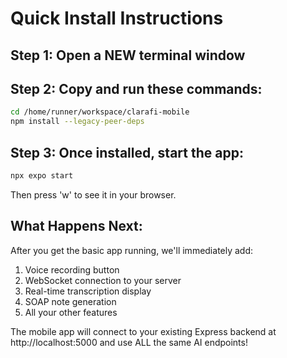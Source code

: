 # Quick Install Instructions

## Step 1: Open a NEW terminal window

## Step 2: Copy and run these commands:

```bash
cd /home/runner/workspace/clarafi-mobile
npm install --legacy-peer-deps
```

## Step 3: Once installed, start the app:

```bash
npx expo start
```

Then press 'w' to see it in your browser.

## What Happens Next:

After you get the basic app running, we'll immediately add:
1. Voice recording button
2. WebSocket connection to your server
3. Real-time transcription display
4. SOAP note generation
5. All your other features

The mobile app will connect to your existing Express backend at http://localhost:5000 and use ALL the same AI endpoints!